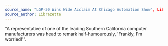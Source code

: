 ```yaml
---
source_name: "LGP-30 Wins Wide Acclaim At Chicago Automation Show", Librazette, December 1955, p.6
source_author: Librazette
---
```


"A representative of one of the leading Southern California computer manufacturers was head to remark half-humourously, 'Frankly, I'm worried!'".
